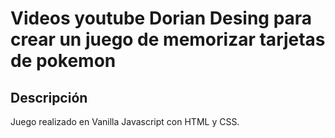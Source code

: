 # Videos youtube Dorian Desing para crear un juego de memorizar tarjetas de pokemon

## Descripción
Juego realizado en Vanilla Javascript con HTML y CSS.


